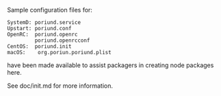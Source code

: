Sample configuration files for:
```
SystemD: poriund.service
Upstart: poriund.conf
OpenRC:  poriund.openrc
         poriund.openrcconf
CentOS:  poriund.init
macOS:    org.poriun.poriund.plist
```
have been made available to assist packagers in creating node packages here.

See doc/init.md for more information.

